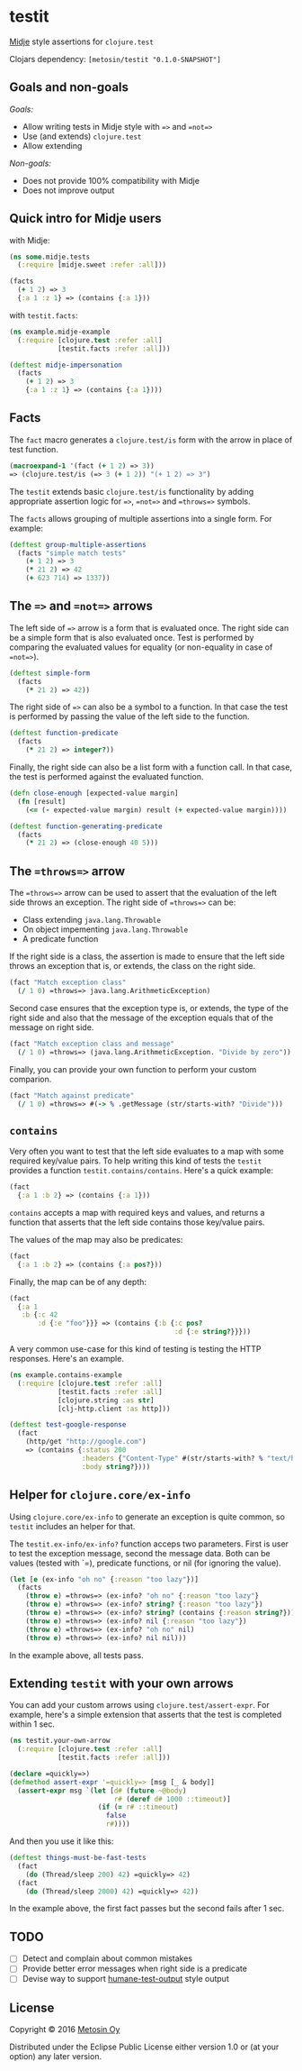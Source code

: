 # testit

[Midje](https://github.com/marick/Midje) style assertions for `clojure.test`

Clojars dependency: `[metosin/testit "0.1.0-SNAPSHOT"]`

## Goals and non-goals

*Goals:*

* Allow writing tests in Midje style with `=>` and `=not=>`
* Use (and extends) `clojure.test`
* Allow extending

*Non-goals:*

* Does not provide 100% compatibility with Midje
* Does not improve output

## Quick intro for Midje users

with Midje:

```clj
(ns some.midje.tests 
  (:require [midje.sweet :refer :all]))

(facts
  (+ 1 2) => 3
  {:a 1 :z 1} => (contains {:a 1}))
```

with `testit.facts`:

```clj
(ns example.midje-example
  (:require [clojure.test :refer :all]
            [testit.facts :refer :all]))

(deftest midje-impersonation
  (facts
    (+ 1 2) => 3
    {:a 1 :z 1} => (contains {:a 1})))
```

## Facts

The `fact` macro generates a `clojure.test/is` form with the arrow in 
place of test function.

```clj
(macroexpand-1 '(fact (+ 1 2) => 3))
=> (clojure.test/is (=> 3 (+ 1 2)) "(+ 1 2) => 3")
```

The `testit` extends basic `clojure.test/is` functionality
by adding appropriate assertion logic for `=>`, `=not=>` and `=throws=>` 
symbols.

The `facts` allows grouping of multiple assertions into a single form. For example:

```clj
(deftest group-multiple-assertions
  (facts "simple match tests"
    (+ 1 2) => 3
    (* 21 2) => 42
    (+ 623 714) => 1337))
```

## The `=>` and `=not=>` arrows

The left side of `=>` arrow is a form that is evaluated once. The right side can be
a simple form that is also evaluated once. Test is performed by comparing the evaluated
values for equality (or non-equality in case of `=not=>`).

```clj
(deftest simple-form
  (facts
    (* 21 2) => 42))
```

The right side of `=>` can also be a symbol to a function. In that case the test is 
performed by passing the value of the left side to the function.

```clj
(deftest function-predicate
  (facts
    (* 21 2) => integer?))
```

Finally, the right side can also be a list form with a function call. In that case, the 
test is performed against the evaluated function.
 
```clj
(defn close-enough [expected-value margin]
  (fn [result]
    (<= (- expected-value margin) result (+ expected-value margin))))

(deftest function-generating-predicate
  (facts
    (* 21 2) => (close-enough 40 5)))
```

## The `=throws=>` arrow

The `=throws=>` arrow can be used to assert that the evaluation of the left side
throws an exception. The right side of `=throws=>` can be:

* Class extending `java.lang.Throwable`
* On object impementing `java.lang.Throwable`
* A predicate function

If the right side is a class, the assertion is made to ensure that the left side
throws an exception that is, or extends, the class on the right side.

```clj
(fact "Match exception class"
  (/ 1 0) =throws=> java.lang.ArithmeticException)
```

Second case ensures that the exception type is, or extends, the type of the right
side and also that the message of the exception equals that of the message on right
side.

```clj
(fact "Match exception class and message"
  (/ 1 0) =throws=> (java.lang.ArithmeticException. "Divide by zero"))
```

Finally, you can provide your own function to perform your custom comparion.

```clj
(fact "Match against predicate"
  (/ 1 0) =throws=> #(-> % .getMessage (str/starts-with? "Divide")))
```

## `contains`

Very often you want to test that the left side evaluates to a map with
some required key/value pairs. To help writing this kind of tests the
`testit` provides a function `testit.contains/contains`. Here's a quick
example:

```clj
(fact
  {:a 1 :b 2} => (contains {:a 1}))
```

`contains` accepts a map with required keys and values, and returns a function
that asserts that the left side contains those key/value pairs.

The values of the map may also be predicates:

```clj
(fact
  {:a 1 :b 2} => (contains {:a pos?}))
```

Finally, the map can be of any depth:

```clj
(fact
  {:a 1
   :b {:c 42
       :d {:e "foo"}}} => (contains {:b {:c pos?
                                         :d {:e string?}}}))
```

A very common use-case for this kind of testing is testing the HTTP responses. Here's
an example.

```clj
(ns example.contains-example
  (:require [clojure.test :refer :all]
            [testit.facts :refer :all]
            [clojure.string :as str]
            [clj-http.client :as http]))

(deftest test-google-response
  (fact
    (http/get "http://google.com")
    => (contains {:status 200
                  :headers {"Content-Type" #(str/starts-with? % "text/html")}
                  :body string?})))
```

## Helper for `clojure.core/ex-info`

Using `clojure.core/ex-info` to generate an exception is quite common, so
`testit` includes an helper for that.

The `testit.ex-info/ex-info?` function acceps two parameters. First is user to
test the exception message, second the message data. Both can be values (tested
with `=), predicate functions, or nil (for ignoring the value).

```clj
(let [e (ex-info "oh no" {:reason "too lazy"})]
  (facts
    (throw e) =throws=> (ex-info? "oh no" {:reason "too lazy"}
    (throw e) =throws=> (ex-info? string? {:reason "too lazy"})
    (throw e) =throws=> (ex-info? string? (contains {:reason string?}))
    (throw e) =throws=> (ex-info? nil {:reason "too lazy"})
    (throw e) =throws=> (ex-info? "oh no" nil)
    (throw e) =throws=> (ex-info? nil nil)))
```

In the example above, all tests pass.

## Extending `testit` with your own arrows

You can add your custom arrows using `clojure.test/assert-expr`. For example,
here's a simple extension that asserts that the test is completed within 1 sec.

```clj
(ns testit.your-own-arrow
  (:require [clojure.test :refer :all]
            [testit.facts :refer :all]))

(declare =quickly=>)
(defmethod assert-expr '=quickly=> [msg [_ & body]]
  (assert-expr msg `(let [d# (future ~@body)
                          r# (deref d# 1000 ::timeout)]
                      (if (= r# ::timeout)
                        false
                        r#))))
```

And then you use it like this:

```clj
(deftest things-must-be-fast-tests
  (fact
    (do (Thread/sleep 200) 42) =quickly=> 42)
  (fact
    (do (Thread/sleep 2000) 42) =quickly=> 42))
```

In the example above, the first fact passes but the second fails after 1 sec.

## TODO

- [ ] Detect and complain about common mistakes
- [ ] Provide better error messages when right side is a predicate
- [ ] Devise way to support [humane-test-output](https://github.com/pjstadig/humane-test-output) style output

## License

Copyright © 2016 [Metosin Oy](http://metosin.fi)

Distributed under the Eclipse Public License either version 1.0 or (at
your option) any later version.
